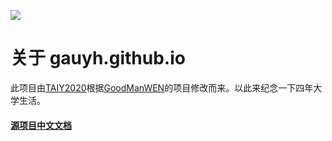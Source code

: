 ![](https://raw.githubusercontent.com/GoodManWEN/GoodManWEN.github.io/main/misc/figure.png)

# 关于 gauyh.github.io

此项目由[TAIY2020](https://github.com/TAIY2020)根据[GoodManWEN](https://github.com/GoodManWEN)的项目修改而来。以此来纪念一下四年大学生活。

#### [源项目中文文档](https://github.com/GoodManWEN/GoodManWEN.github.io/blob/main/misc/readme_chs.md)